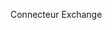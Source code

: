<Token xmlns:xlink="http://www.w3.org/1999/xlink">Connecteur Exchange</Token>

<!--HONumber=Jul16_HO3-->


